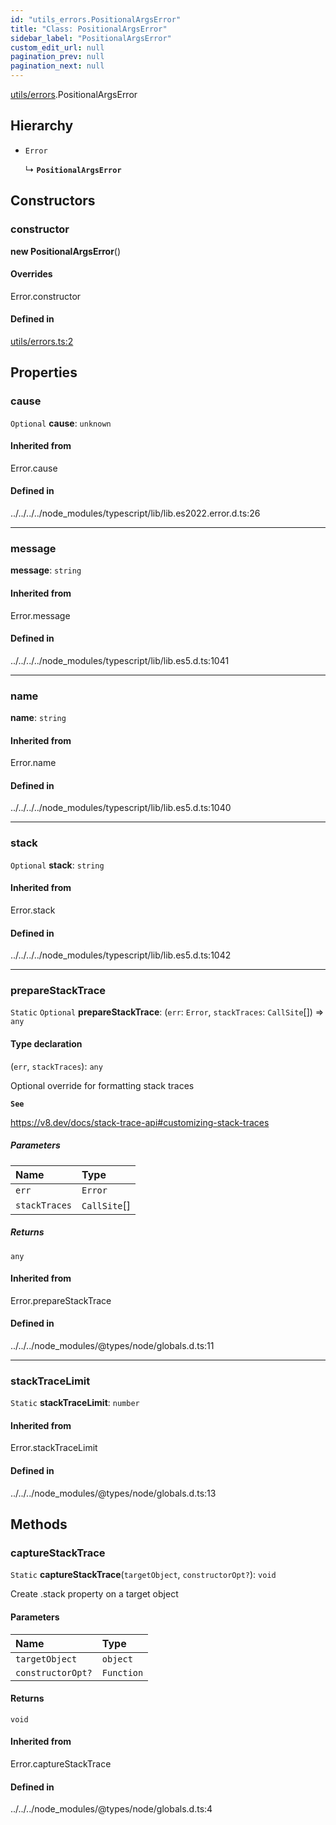 ```yaml
---
id: "utils_errors.PositionalArgsError"
title: "Class: PositionalArgsError"
sidebar_label: "PositionalArgsError"
custom_edit_url: null
pagination_prev: null
pagination_next: null
---
```


[utils/errors](../modules/utils_errors.md).PositionalArgsError

## Hierarchy

- `Error`

  ↳ **`PositionalArgsError`**

## Constructors

### constructor

**new PositionalArgsError**()

#### Overrides

Error.constructor

#### Defined in

[utils/errors.ts:2](https://github.com/maxhr/near--near-api-js/blob/a0c9a104/packages/near-api-js/src/utils/errors.ts#L2)

## Properties

### cause

 `Optional` **cause**: `unknown`

#### Inherited from

Error.cause

#### Defined in

../../../../node_modules/typescript/lib/lib.es2022.error.d.ts:26

___

### message

 **message**: `string`

#### Inherited from

Error.message

#### Defined in

../../../../node_modules/typescript/lib/lib.es5.d.ts:1041

___

### name

 **name**: `string`

#### Inherited from

Error.name

#### Defined in

../../../../node_modules/typescript/lib/lib.es5.d.ts:1040

___

### stack

 `Optional` **stack**: `string`

#### Inherited from

Error.stack

#### Defined in

../../../../node_modules/typescript/lib/lib.es5.d.ts:1042

___

### prepareStackTrace

 `Static` `Optional` **prepareStackTrace**: (`err`: `Error`, `stackTraces`: `CallSite`[]) => `any`

#### Type declaration

(`err`, `stackTraces`): `any`

Optional override for formatting stack traces

**`See`**

https://v8.dev/docs/stack-trace-api#customizing-stack-traces

##### Parameters

| Name | Type |
| :------ | :------ |
| `err` | `Error` |
| `stackTraces` | `CallSite`[] |

##### Returns

`any`

#### Inherited from

Error.prepareStackTrace

#### Defined in

../../../node_modules/@types/node/globals.d.ts:11

___

### stackTraceLimit

 `Static` **stackTraceLimit**: `number`

#### Inherited from

Error.stackTraceLimit

#### Defined in

../../../node_modules/@types/node/globals.d.ts:13

## Methods

### captureStackTrace

`Static` **captureStackTrace**(`targetObject`, `constructorOpt?`): `void`

Create .stack property on a target object

#### Parameters

| Name | Type |
| :------ | :------ |
| `targetObject` | `object` |
| `constructorOpt?` | `Function` |

#### Returns

`void`

#### Inherited from

Error.captureStackTrace

#### Defined in

../../../node_modules/@types/node/globals.d.ts:4
